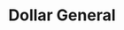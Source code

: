 ---
title: "Dollar General"
url: /metairie/dollar-general-west-metairie-avenue-south/
shop: Kramladen
---